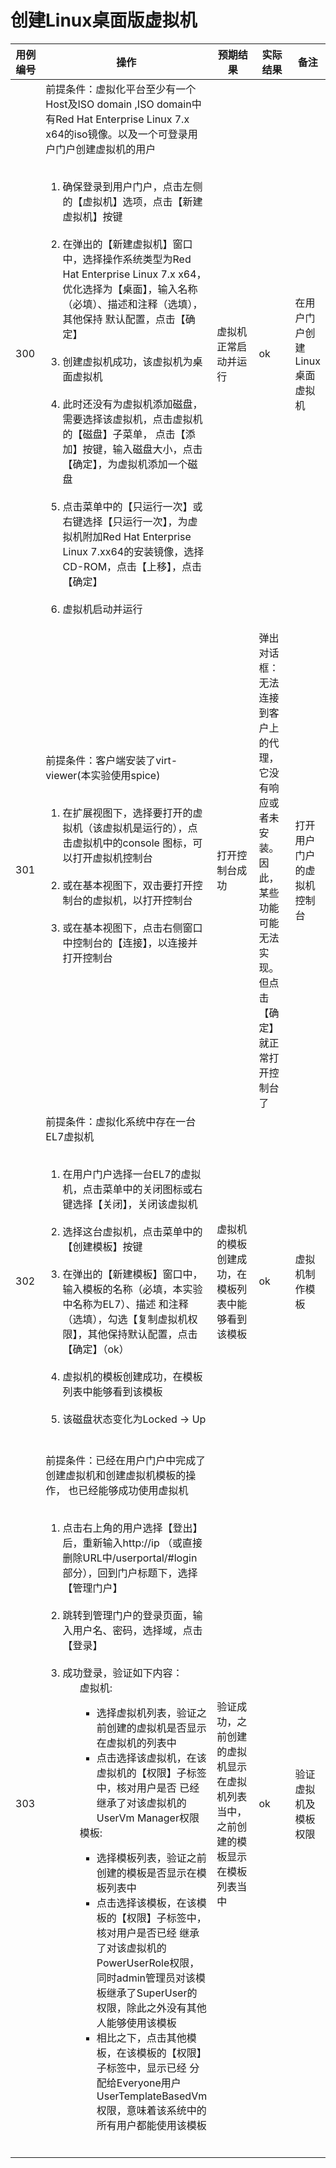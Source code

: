 # 创建Linux桌面版虚拟机 
<table>
<thead>
<tr>
 <th width="10%">用例编号</th>
 <th width="45%">操作</th>
 <th width="15%">预期结果</th>
 <th width="15%">实际结果</th>
 <th width="15%">备注</th>
</tr>
</thead>
<tbody><tr>
 <td>300</td>
 <td>前提条件：虚拟化平台至少有一个Host及ISO domain ,ISO domain中有Red Hat Enterprise Linux 7.x x64的iso镜像。以及一个可登录用户门户创建虚拟机的用户
     <br/>
     <br/>
     <ol style="list-style-type:decimal">
         <li>确保登录到用户门户，点击左侧的【虚拟机】选项，点击【新建虚拟机】按键</li>
         <br/>
         <li>在弹出的【新建虚拟机】窗口中，选择操作系统类型为Red Hat Enterprise Linux                7.x x64，优化选择为【桌面】，输入名称（必填）、描述和注释（选填），其他保持              默认配置，点击【确定】
         </li><br/> 
         <li>创建虚拟机成功，该虚拟机为桌面虚拟机 </li><br/>
         <li>此时还没有为虚拟机添加磁盘，需要选择该虚拟机，点击虚拟机的【磁盘】子菜单，              点击【添加】按键，输入磁盘大小，点击【确定】，为虚拟机添加一个磁盘 
         </li><br/>
         <li>点击菜单中的【只运行一次】或右键选择【只运行一次】，为虚拟机附加Red Hat                 Enterprise Linux 7.xx64的安装镜像，选择CD-ROM，点击【上移】，点击【确定】
         </li><br/>
         <li>虚拟机启动并运行 </li>
     </ol>
 </td>
 <td width="20%">虚拟机正常启动并运行</td>
 <td>ok</td>
 <td>在用户门户创建Linux桌面虚拟机</td>
</tr>
<tr>
 <td>301</td>
 <td>
     前提条件：客户端安装了virt-viewer(本实验使用spice) <br/> 
     <br/>
     <ol style="list-style-type:decimal">
        <li> 在扩展视图下，选择要打开的虚拟机（该虚拟机是运行的），点击虚拟机中的console              图标，可以打开虚拟机控制台 
        </li><br/>
        <li> 或在基本视图下，双击要打开控制台的虚拟机，以打开控制台 
        </li><br/>
        <li> 或在基本视图下，点击右侧窗口中控制台的【连接】，以连接并打开控制台
        </li><br/>
     </ol>
</td>
<td width="20%">打开控制台成功</td>
 <td>弹出对话框：<br/>
 无法连接到客户上
 的代理，它没有响应或者未安装。
因此，某些功能可能无法实现。但点击【确定】就正常打开控制台了
 </td>
 <td>打开用户门户的虚拟机控制台</td>
 </tr>
<tr>
 <td>302</td>
 <td>前提条件：虚拟化系统中存在一台EL7虚拟机
      <br/>
     <br/>
     <ol style="list-style-type:decimal">
        <li> 在用户门户选择一台EL7的虚拟机，点击菜单中的关闭图标或右键选择【关闭】，关闭该虚拟机 
        </li><br/>
        <li> 选择这台虚拟机，点击菜单中的【创建模板】按键 
        </li><br/>
        <li> 在弹出的【新建模板】窗口中，输入模板的名称（必填，本实验中名称为EL7）、描述             和注释（选填），勾选【复制虚拟机权限】，其他保持默认配置，点击【确定】（ok）
        </li><br/>
        <li> 虚拟机的模板创建成功，在模板列表中能够看到该模板 
        </li><br/>
        <li> 该磁盘状态变化为Locked -> Up 
        </li><br/>
     </ol>
</td>
<td width="20%">虚拟机的模板创建成功，在模板列表中能够看到该模板</td>
 <td>ok</td>
 <td>虚拟机制作模板</td>
 </tr>
 <tr>
 <td>303</td>
 <td>
     前提条件：已经在用户门户中完成了创建虚拟机和创建虚拟机模板的操作，
     也已经能够成功使用虚拟机<br/>
     <br/>
     <ol style="list-style-type:decimal">
        <li> 点击右上角的用户选择【登出】后，重新输入http://ip         （或直接删除URL中/userportal/#login部分），回到门户标题下，选择【管理门户】  
        </li><br/>
        <li> 跳转到管理门户的登录页面，输入用户名、密码，选择域，点击【登录】 
        </li><br/>
        <li> 成功登录，验证如下内容： 
           <ol style="list-style-type:none">
               <li> 虚拟机: </li>
                   <ol style="list-style-type:square">
                       <li>选择虚拟机列表，验证之前创建的虚拟机是否显示在虚拟机的列表中
                       </li>
                       <li>点击选择该虚拟机，在该虚拟机的【权限】子标签中，核对用户是否                            已经继承了对该虚拟机的UserVm Manager权限 
                       </li>
                   </ol>
                   <li>模板: </li>
                   <ol style="list-style-type:square">
                       <li>选择模板列表，验证之前创建的模板是否显示在模板列表中       
                       </li>
                       <li>点击选择该模板，在该模板的【权限】子标签中，核对用户是否已经                            继承了对该虚拟机的PowerUserRole权限，同时admin管理员对该模
                           板继承了SuperUser的权限，除此之外没有其他人能够使用该模板 
                       </li>
                       <li>相比之下，点击其他模板，在该模板的【权限】子标签中，显示已经                            分配给Everyone用户UserTemplateBasedVm权限，意味着该系统中的
                           所有用户都能使用该模板 
                       </li>
                   </ol>
           </ol>
        </li><br/>
     </ol>
</td>
<td width="20%">验证成功，之前创建的虚拟机显示在虚拟机列表当中，之前创建的模板显示在模板列表当中</td>
 <td>ok</td>
 <td>验证虚拟机及模板权限</td>
 </tr>
</tbody></table>

